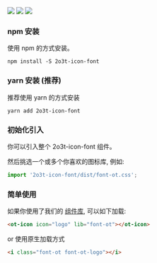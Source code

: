 

[![](https://img.shields.io/npm/v/2o3t-icon-font.svg?style=flat)](https://www.npmjs.com/package/2o3t-icon-font)
[![](https://img.shields.io/badge/UIKit-@2o3t.cn-red.svg)](http://uikit.2o3t.cn)
[![](https://img.shields.io/npm/dt/2o3t-icon-font.svg)]()

### npm 安装

使用 npm 的方式安装。

```shell
npm install -S 2o3t-icon-font
```

### yarn 安装 (推荐)

推荐使用 yarn 的方式安装

```shell
yarn add 2o3t-icon-font
```

### 初始化引入

你可以引入整个 2o3t-icon-font 组件。

然后挑选一个或多个你喜欢的图标库, 例如:

```js
import '2o3t-icon-font/dist/font-ot.css';
```

### 简单使用

如果你使用了我们的 [组件库](https://2o3t.github.io/2o3t-ui), 可以如下加载:


<ot-icon icon="logo" lib="font-ot"></ot-icon>

```html
<ot-icon icon="logo" lib="font-ot"></ot-icon>
```

or 使用原生加载方式

<i class="font-ot font-ot-logo"></i>


```html
<i class="font-ot font-ot-logo"></i>
```
